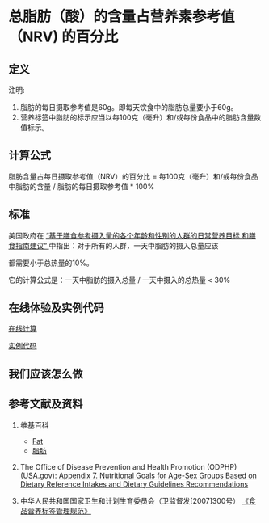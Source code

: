 # 总脂肪（酸）的含量占营养素参考值（NRV) 的百分比

## 定义

注明:

1. 脂肪的每日摄取参考值是60g。即每天饮食中的脂肪总量要小于60g。
2. 营养标签中脂肪的标示应当以每100克（毫升）和/或每份食品中的脂肪含量数值标示。

## 计算公式

脂肪含量占每日摄取参考值（NRV）的百分比 = 每100克（毫升）和/或每份食品中脂肪的含量 / 脂肪的每日摄取参考值 * 100%

## 标准

美国政府在 [“基于膳食参考摄入量的各个年龄和性别的人群的日常营养目标
和膳食指南建议” ](https://health.gov/dietaryguidelines/2015/guidelines/appendix-7/)中指出：对于所有的人群，一天中脂肪的摄入总量应该

都需要小于总热量的10%。

它的计算公式是：一天中脂肪的摄入总量 / 一天中摄入的总热量 < 30%

## 在线体验及实例代码

[在线计算](https://jsfiddle.net/quanbinn/wcczf7jL/)

[实例代码]()

## 我们应该怎么做

## 参考文献及资料

1. 维基百科
	- [Fat](https://en.wikipedia.org/wiki/Fat)
	- [脂肪](https://zh.wikipedia.org/wiki/%E8%84%82%E8%82%AA)

2. The Office of Disease Prevention and Health Promotion (ODPHP) (USA.gov): [Appendix 7. Nutritional Goals for Age-Sex Groups Based on Dietary Reference Intakes and Dietary Guidelines Recommendations](https://health.gov/dietaryguidelines/2015/guidelines/appendix-7/)

3. 中华人民共和国国家卫生和计划生育委员会（卫监督发[2007]300号） [《食品营养标签管理规范》](http://www.nhfpc.gov.cn/sps/s3593/200804/e6c1613d28004cf095546ab84723834b.shtml)

